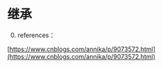 # 继承

0. references：

[https://www.cnblogs.com/annika/p/9073572.html](https://www.cnblogs.com/annika/p/9073572.html)